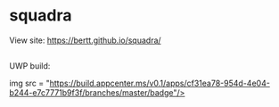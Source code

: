 # squadra

View site: https://bertt.github.io/squadra/

##

UWP build:

img src = "https://build.appcenter.ms/v0.1/apps/cf31ea78-954d-4e04-b244-e7c7771b9f3f/branches/master/badge"/></img>
